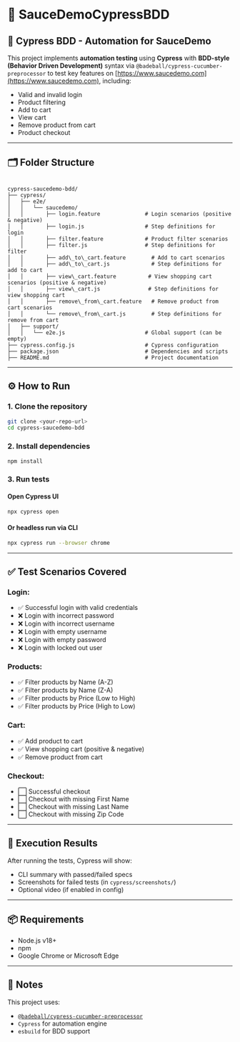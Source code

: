 # 🧪 SauceDemoCypressBDD

## 🤖 Cypress BDD - Automation for SauceDemo

This project implements **automation testing** using **Cypress** with **BDD-style (Behavior Driven Development)** syntax via `@badeball/cypress-cucumber-preprocessor` to test key features on [https://www.saucedemo.com](https://www.saucedemo.com), including:

- Valid and invalid login
- Product filtering
- Add to cart
- View cart
- Remove product from cart
- Product checkout

---

## 🗂️ Folder Structure

```

cypress-saucedemo-bdd/
├── cypress/
│   ├── e2e/
│   │   └── saucedemo/
│   │       ├── login.feature              # Login scenarios (positive & negative)
│   │       ├── login.js                   # Step definitions for login
│   │       ├── filter.feature             # Product filter scenarios
│   │       ├── filter.js                  # Step definitions for filter
│   │       ├── add\_to\_cart.feature        # Add to cart scenarios
│   │       ├── add\_to\_cart.js             # Step definitions for add to cart
│   │       ├── view\_cart.feature          # View shopping cart scenarios (positive & negative)
│   │       ├── view\_cart.js               # Step definitions for view shopping cart
│   │       ├── remove\_from\_cart.feature   # Remove product from cart scenarios
│   │       └── remove\_from\_cart.js        # Step definitions for remove from cart
│   ├── support/
│   │   └── e2e.js                         # Global support (can be empty)
├── cypress.config.js                      # Cypress configuration
├── package.json                           # Dependencies and scripts
├── README.md                              # Project documentation

````

---

## ⚙️ How to Run

### 1. Clone the repository

```bash
git clone <your-repo-url>
cd cypress-saucedemo-bdd
````

### 2. Install dependencies

```bash
npm install
```

### 3. Run tests

#### Open Cypress UI

```bash
npx cypress open
```

#### Or headless run via CLI

```bash
npx cypress run --browser chrome
```

---

## ✅ Test Scenarios Covered

### Login:

* ✅ Successful login with valid credentials
* ❌ Login with incorrect password
* ❌ Login with incorrect username
* ❌ Login with empty username
* ❌ Login with empty password
* ❌ Login with locked out user

### Products:

* ✅ Filter products by Name (A-Z)
* ✅ Filter products by Name (Z-A)
* ✅ Filter products by Price (Low to High)
* ✅ Filter products by Price (High to Low)

### Cart:

* ✅ Add product to cart
* ✅ View shopping cart (positive & negative)
* ✅ Remove product from cart

### Checkout:

* ⬜ Successful checkout
* ⬜ Checkout with missing First Name
* ⬜ Checkout with missing Last Name
* ⬜ Checkout with missing Zip Code

---

## 🧪 Execution Results

After running the tests, Cypress will show:

* CLI summary with passed/failed specs
* Screenshots for failed tests (in `cypress/screenshots/`)
* Optional video (if enabled in config)

---

## 📦 Requirements

* Node.js v18+
* npm
* Google Chrome or Microsoft Edge

---

## 📘 Notes

This project uses:

* [`@badeball/cypress-cucumber-preprocessor`](https://github.com/badeball/cypress-cucumber-preprocessor)
* `Cypress` for automation engine
* `esbuild` for BDD support

